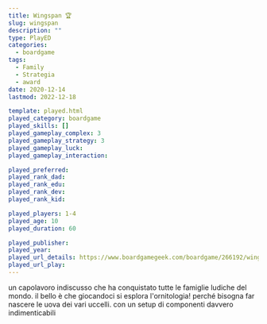 ```yaml
---
title: Wingspan 🏆
slug: wingspan
description: ""
type: PlayED
categories:
  - boardgame
tags:
  - Family
  - Strategia
  - award
date: 2020-12-14
lastmod: 2022-12-18

template: played.html
played_category: boardgame
played_skills: []
played_gameplay_complex: 3
played_gameplay_strategy: 3
played_gameplay_luck:
played_gameplay_interaction: 

played_preferred: 
played_rank_dad: 
played_rank_edu: 
played_rank_dev: 
played_rank_kid: 

played_players: 1-4
played_age: 10
played_duration: 60

played_publisher: 
played_year: 
played_url_details: https://www.boardgamegeek.com/boardgame/266192/wingspan
played_url_play: 
---
```


un capolavoro indiscusso che ha conquistato tutte le famiglie ludiche del mondo.
il bello è che giocandoci si esplora l'ornitologia!
perché bisogna far nascere le uova dei vari uccelli.
con un setup di componenti davvero indimenticabili


